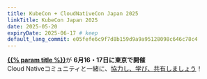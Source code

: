 ```yaml
---
title: KubeCon + CloudNativeCon Japan 2025
linkTitle: KubeCon Japan 2025
date: 2025-05-20
expiryDate: 2025-06-17 # keep
default_lang_commit: e05fefe6c9f7d8b159d9a9a95128098c646c78c4
---
```


<i class="fas fa-bullhorn"></i> [**{{% param title %}}**][LF]が **6月16・17日に東京で開催**
<span class="d-none d-md-inline"><br></span>
<span class="d-none d-sm-inline"> Cloud Nativeコミュニティと一緒に</span>、[協力し、学び、共有しましょう][blog]！

[blog]: /blog/2025/kubecon-japan/
[LF]: https://events.linuxfoundation.org/kubecon-cloudnativecon-japan/register/?utm_source=opentelemetry&utm_medium=all&utm_campaign=KubeCon-Japan-2025&utm_content=slim-banner
